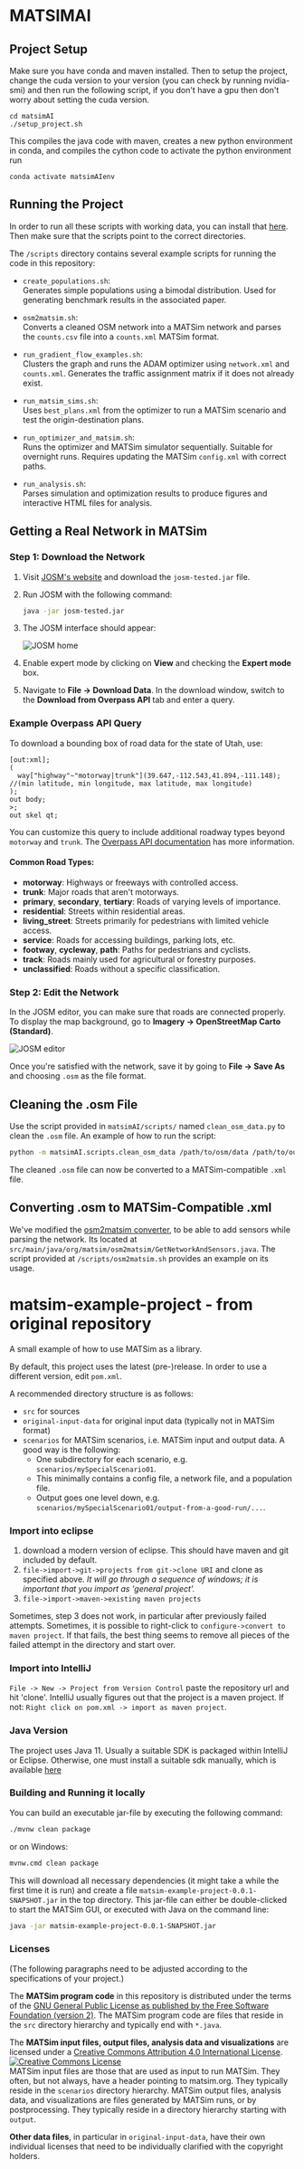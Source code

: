 # MATSIMAI

## Project Setup

Make sure you have conda and maven installed. Then to setup the project, change the cuda version to your
version (you can check by running nvidia-smi) and then run the following script, if you don't have a gpu then
don't worry about setting the cuda version.

```
cd matsimAI
./setup_project.sh
```

This compiles the java code with maven, creates a new python environment in conda, and compiles the cython code to activate 
the python environment run

```
conda activate matsimAIenv
```

## Running the Project
In order to run all these scripts with working data, you can install that [here](https://usu.box.com/s/w6ck5ook1q3y6o3aa9u82rif13f835mu). Then make sure that the scripts point to the correct directories.

The `/scripts` directory contains several example scripts for running the code in this repository:

- `create_populations.sh`:  
  Generates simple populations using a bimodal distribution. Used for generating benchmark results in the associated paper.

- `osm2matsim.sh`:  
  Converts a cleaned OSM network into a MATSim network and parses the `counts.csv` file into a `counts.xml` MATSim format.

- `run_gradient_flow_examples.sh`:  
  Clusters the graph and runs the ADAM optimizer using `network.xml` and `counts.xml`. Generates the traffic assignment matrix if it does not already exist.

- `run_matsim_sims.sh`:  
  Uses `best_plans.xml` from the optimizer to run a MATSim scenario and test the origin-destination plans.

- `run_optimizer_and_matsim.sh`:  
  Runs the optimizer and MATSim simulator sequentially. Suitable for overnight runs. Requires updating the MATSim `config.xml` with correct paths.

- `run_analysis.sh`:  
  Parses simulation and optimization results to produce figures and interactive HTML files for analysis.



## Getting a Real Network in MATSim

### Step 1: Download the Network

1. Visit [JOSM's website](https://josm.openstreetmap.de/) and download the `josm-tested.jar` file.
2. Run JOSM with the following command:

   ```bash
   java -jar josm-tested.jar
   ```

3. The JOSM interface should appear:
   
   ![JOSM home](./figs/josm_home.png)

4. Enable expert mode by clicking on **View** and checking the **Expert mode** box.

5. Navigate to **File → Download Data**. In the download window, switch to the **Download from Overpass API** tab and enter a query.

### Example Overpass API Query

To download a bounding box of road data for the state of Utah, use:

```plaintext
[out:xml];
(
  way["highway"~"motorway|trunk"](39.647,-112.543,41.894,-111.148); //(min latitude, min longitude, max latitude, max longitude)
);
out body;
>;
out skel qt;
```

You can customize this query to include additional roadway types beyond `motorway` and `trunk`. The [Overpass API documentation](https://wiki.openstreetmap.org/wiki/Overpass_API) has more information.

#### Common Road Types:

- **motorway**: Highways or freeways with controlled access.
- **trunk**: Major roads that aren't motorways.
- **primary**, **secondary**, **tertiary**: Roads of varying levels of importance.
- **residential**: Streets within residential areas.
- **living_street**: Streets primarily for pedestrians with limited vehicle access.
- **service**: Roads for accessing buildings, parking lots, etc.
- **footway**, **cycleway**, **path**: Paths for pedestrians and cyclists.
- **track**: Roads mainly used for agricultural or forestry purposes.
- **unclassified**: Roads without a specific classification.

### Step 2: Edit the Network

In the JOSM editor, you can make sure that roads are connected properly. To display the map background, go to **Imagery → OpenStreetMap Carto (Standard)**.

![JOSM editor](figs/josm_editor.png)

Once you're satisfied with the network, save it by going to **File → Save As** and choosing `.osm` as the file format.

## Cleaning the .osm File

Use the script provided in `matsimAI/scripts/` named `clean_osm_data.py` to clean the `.osm` file. An example of how to run the script:

```bash
python -m matsimAI.scripts.clean_osm_data /path/to/osm/data /path/to/output/osm
```

The cleaned `.osm` file can now be converted to a MATSim-compatible `.xml` file.

## Converting .osm to MATSim-Compatible .xml

We've modified the [osm2matsim converter](https://github.com/gustavocovas/osm2matsim), to be able to add sensors while parsing
the network. Its located at `src/main/java/org/matsim/osm2matsim/GetNetworkAndSensors.java`. The script provided at `/scripts/osm2matsim.sh` provides an example on its usage.

# matsim-example-project - from original repository

A small example of how to use MATSim as a library.

By default, this project uses the latest (pre-)release. In order to use a different version, edit `pom.xml`.

A recommended directory structure is as follows:
* `src` for sources
* `original-input-data` for original input data (typically not in MATSim format)
* `scenarios` for MATSim scenarios, i.e. MATSim input and output data.  A good way is the following:
  * One subdirectory for each scenario, e.g. `scenarios/mySpecialScenario01`.
  * This minimally contains a config file, a network file, and a population file.
  * Output goes one level down, e.g. `scenarios/mySpecialScenario01/output-from-a-good-run/...`.
  
  
### Import into eclipse

1. download a modern version of eclipse. This should have maven and git included by default.
1. `file->import->git->projects from git->clone URI` and clone as specified above.  _It will go through a 
sequence of windows; it is important that you import as 'general project'._
1. `file->import->maven->existing maven projects`

Sometimes, step 3 does not work, in particular after previously failed attempts.  Sometimes, it is possible to
right-click to `configure->convert to maven project`.  If that fails, the best thing seems to remove all 
pieces of the failed attempt in the directory and start over.

### Import into IntelliJ

`File -> New -> Project from Version Control` paste the repository url and hit 'clone'. IntelliJ usually figures out
that the project is a maven project. If not: `Right click on pom.xml -> import as maven project`.

### Java Version

The project uses Java 11. Usually a suitable SDK is packaged within IntelliJ or Eclipse. Otherwise, one must install a 
suitable sdk manually, which is available [here](https://openjdk.java.net/)

### Building and Running it locally

You can build an executable jar-file by executing the following command:

```sh
./mvnw clean package
```

or on Windows:

```sh
mvnw.cmd clean package
```

This will download all necessary dependencies (it might take a while the first time it is run) and create a file `matsim-example-project-0.0.1-SNAPSHOT.jar` in the top directory. This jar-file can either be double-clicked to start the MATSim GUI, or executed with Java on the command line:

```sh
java -jar matsim-example-project-0.0.1-SNAPSHOT.jar
```



### Licenses
(The following paragraphs need to be adjusted according to the specifications of your project.)

The **MATSim program code** in this repository is distributed under the terms of the [GNU General Public License as published by the Free Software Foundation (version 2)](https://www.gnu.org/licenses/old-licenses/gpl-2.0.en.html). The MATSim program code are files that reside in the `src` directory hierarchy and typically end with `*.java`.

The **MATSim input files, output files, analysis data and visualizations** are licensed under a <a rel="license" href="http://creativecommons.org/licenses/by/4.0/">Creative Commons Attribution 4.0 International License</a>.
<a rel="license" href="http://creativecommons.org/licenses/by/4.0/"><img alt="Creative Commons License" style="border-width:0" src="https://i.creativecommons.org/l/by/4.0/80x15.png" /></a><br /> MATSim input files are those that are used as input to run MATSim. They often, but not always, have a header pointing to matsim.org. They typically reside in the `scenarios` directory hierarchy. MATSim output files, analysis data, and visualizations are files generated by MATSim runs, or by postprocessing.  They typically reside in a directory hierarchy starting with `output`.

**Other data files**, in particular in `original-input-data`, have their own individual licenses that need to be individually clarified with the copyright holders.


